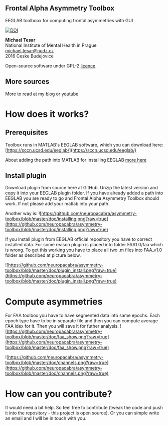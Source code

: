 ## Frontal Alpha Asymmetry Toolbox
EEGLAB toolboox for computing frontal asymmetries with GUI

[![DOI](https://zenodo.org/badge/64396201.svg)](https://zenodo.org/badge/latestdoi/64396201)

<b>Michael Tesar</b><br>
National Institute of Mental Health in Prague <br>
<michael.tesar@nudz.cz> <br>
2016 Ceske Budejovice<br>

Open-source software under GPL-2 [licence](https://github.com/neuropacabra/asymmetry-toolbox/blob/master/LICENCE.md).

## More sources
More to read at my [blog](https://neurosciencemike.wordpress.com/2016/07/20/frontal-alpha-asymmetry-toolbox-for-eeglab/) or 
[youtube](https://www.youtube.com/embed/d6AwX5Jnsr0)

# How does it works?
## Prerequisites
Toolbox runs in MATLAB's EEGLAB software, which you can download here:
[https://sccn.ucsd.edu/eeglab/](https://sccn.ucsd.edu/eeglab/)

About adding the path into MATLAB for installing EEGLAB [more here](https://www.mathworks.com/matlabcentral/answers/112827-how-to-add-eeglab-toolbox-to-matlab-7-12-0)

## Install plugin
Download plugin from source here at GitHub. Unzip the latest version and copy it into your EEGLAB plugin folder. If you have already added a path into EEGLAB you are ready to go and Frontal Alpha Asymmetry Toolbox should work. If not please add your matlab into your path.

Another way is:
![https://github.com/neuropacabra/asymmetry-toolbox/blob/master/doc/installing.png?raw=true](https://github.com/neuropacabra/asymmetry-toolbox/blob/master/doc/installing.png?raw=true)

If you install plugin from EEGLAB official repository you have to correct installed data. For some reason plugin is placed into folder FAA1.0/faa which is wrong. To get this working you have to place all two .m files into FAA_v1.0 folder as described at picture below.

![https://github.com/neuropacabra/asymmetry-toolbox/blob/master/doc/plugin_install.png?raw=true](https://github.com/neuropacabra/asymmetry-toolbox/blob/master/doc/plugin_install.png?raw=true)

# Compute asymmetries
For FAA toolbox you have to have segmented data into same epochs. Each epoch type have to be in separate file and then you can compute average FAA idex for it. Then you will save it for futher analysis.
![https://github.com/neuropacabra/asymmetry-toolbox/blob/master/doc/faa_show.png?raw=true](https://github.com/neuropacabra/asymmetry-toolbox/blob/master/doc/faa_show.png?raw=true)

![https://github.com/neuropacabra/asymmetry-toolbox/blob/master/doc/channels.png?raw=true](https://github.com/neuropacabra/asymmetry-toolbox/blob/master/doc/channels.png?raw=true)

# How can you contribute?
It would need a bit help. So feel free to contribute (tweak the code and push it into the repository - this project is open source). Or you can simple write an email and I will be in touch with you.
